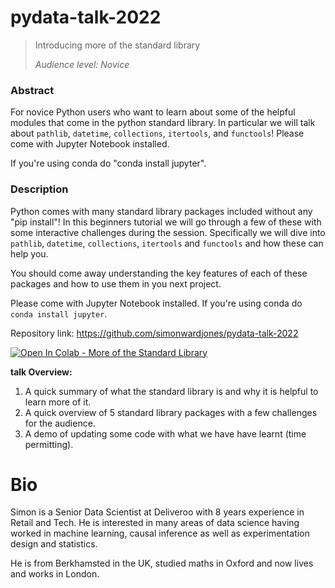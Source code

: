 # pydata-talk-2022

> Introducing more of the standard library
>
> *Audience level: Novice*

### Abstract

For novice Python users who want to learn about some of the helpful modules that come in the python standard library. In particular we will talk about `pathlib`, `datetime`, `collections`, `itertools`, and `functools`! Please come with Jupyter Notebook installed.

If you're using conda do "conda install jupyter".

### Description

Python comes with many standard library packages included without any "pip install"! In this beginners tutorial we will go through a few of these with some interactive challenges during the session. Specifically we will dive into `pathlib`, `datetime`, `collections`, `itertools` and `functools` and how these can help you.

You should come away understanding the key features of each of these packages and how to use them in you next project.

Please come with Jupyter Notebook installed. If you're using conda do `conda install jupyter`.

Repository link: https://github.com/simonwardjones/pydata-talk-2022

[![Open In Colab - More of the Standard Library](https://colab.research.google.com/assets/colab-badge.svg)](https://colab.research.google.com/github/simonwardjones/pydata-talk-2022/code/more-of-the-standard-library.ipynb)

**talk Overview:**

1. A quick summary of what the standard library is and why it is helpful to learn more of it.
2. A quick overview of 5 standard library packages with a few challenges for the audience.
3. A demo of updating some code with what we have have learnt (time permitting).

# Bio

Simon is a Senior Data Scientist at Deliveroo with 8 years experience in Retail and Tech. He is interested in many areas of data science having worked in machine learning, causal inference as well as experimentation design and statistics.

He is from Berkhamsted in the UK, studied maths in Oxford and now lives and works in London.


